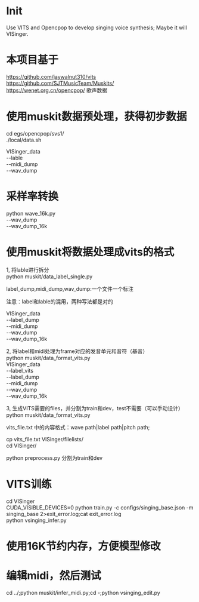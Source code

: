 # Init
Use VITS and Opencpop to develop singing voice synthesis; Maybe it will VISinger.

# 本项目基于
https://github.com/jaywalnut310/vits    
https://github.com/SJTMusicTeam/Muskits/    
https://wenet.org.cn/opencpop/ 歌声数据 

# 使用muskit数据预处理，获得初步数据
cd egs/opencpop/svs1/       
./local/data.sh         

VISinger_data       
--lable     
--midi_dump     
--wav_dump      
# 采样率转换
python wave_16k.py      
--wav_dump      
--wav_dump_16k      
# 使用muskit将数据处理成vits的格式      
1, 将lable进行拆分      
python muskit/data_label_single.py      

label_dump,midi_dump,wav_dump:一个文件一个标注    

注意：label和lable的混用，两种写法都是对的     

VISinger_data       
--label_dump        
--midi_dump     
--wav_dump      
--wav_dump_16k      

2, 将label和midi处理为frame对应的发音单元和音符（基音）     
python muskit/data_format_vits.py       
VISinger_data       
--label_vits        
--label_dump        
--midi_dump     
--wav_dump      
--wav_dump_16k      

3, 生成VITS需要的files，并分割为train和dev，test不需要（可以手动设计）
python muskit/data_format_vits.py

vits_file.txt 中的内容格式：wave path|label path|pitch path;

cp vits_file.txt VISinger/filelists/        
cd VISinger/

python preprocess.py 分割为train和dev
# VITS训练

cd VISinger     
CUDA_VISIBLE_DEVICES=0 python train.py -c configs/singing_base.json -m singing_base 2>exit_error.log;cat exit_error.log     
python vsinging_infer.py

# 使用16K节约内存，方便模型修改

# 编辑midi，然后测试
cd ../;python muskit/infer_midi.py;cd -;python vsinging_edit.py

